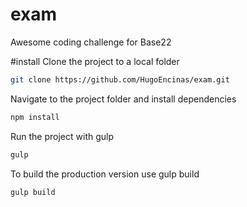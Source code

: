 # exam
Awesome coding challenge for Base22

#install
Clone the project to a local folder

```sh
git clone https://github.com/HugoEncinas/exam.git
```

Navigate to the project folder and install dependencies

```sh
npm install
```

Run the project with gulp

```sh
gulp
```

To build the production version use gulp build

```sh
gulp build
```
